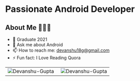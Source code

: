 # Passionate Android Developer

## About Me 🤷🏻‍♂️

- 📱 Graduate 2021
- 💬 Ask me about Android 
- 📫 How to reach me: devanshu18g@gmail.com 
- ⚡ Fun fact: I Love Reading Quora 
<table>
<tr>
  <td><img align="left" src="https://github-readme-stats.vercel.app/api/top-langs?username=mithoo18&show_icons=true&locale=en&layout=compact" alt="Devanshu-Gupta" /></td>

<td><img align="right" src="https://github-readme-stats.vercel.app/api?username=mithoo18&show_icons=true&locale=en" alt="Devanshu-Gupta" /></td>
</tr>
</table>

